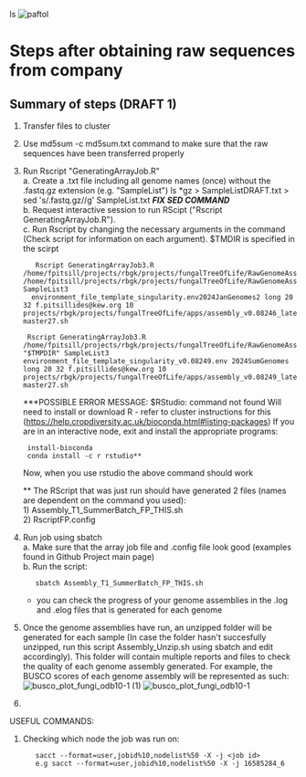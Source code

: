ls
![paftol](https://github.com/ffrapi/RGB_KEW_PROJECTS_22-24/assets/70023430/6684715d-8963-4912-8681-a9d2c2b1f8a5)

# Steps after obtaining raw sequences from company

## Summary of steps (DRAFT 1)
1. Transfer files to cluster
2. Use md5sum -c md5sum.txt command to make sure that the raw sequences have been transferred properly
3. Run Rscript "GeneratingArrayJob.R" <br />
     a. Create a .txt file including all genome names (once) without the .fastq.gz extension (e.g. "SampleList") 
           ls *gz > SampleListDRAFT.txt > sed 's/.fastq.gz//g' SampleList.txt  _**FIX SED COMMAND**_ <br />
     b. Request interactive session to run RScipt ("Rscript GeneratingArrayJob.R").<br />
     c. Run Rscript by changing the necessary arguments in the command (Check script for information on each argument). $TMDIR is specified in the scirpt <br />
   
          Rscript GeneratingArrayJob3.R /home/fpitsill/projects/rbgk/projects/fungalTreeOfLife/RawGenomeAssembly/Input /home/fpitsill/projects/rbgk/projects/fungalTreeOfLife/RawGenomeAssembly/Output SampleList3             
         environment_file_template_singularity.env2024JanGenomes2 long 20 32 f.pitsillides@kew.org 10 projects/rbgk/projects/fungalTreeOfLife/apps/assembly_v0.08246_latest.sif master27.sh

        Rscript GeneratingArrayJob3.R /home/fpitsill/projects/rbgk/projects/fungalTreeOfLife/RawGenomeAssembly/Input "$TMPDIR" SampleList3  environment_file_template_singularity_v0.08249.env 2024SumGenomes long 20 32 f.pitsillides@kew.org 10 projects/rbgk/projects/fungalTreeOfLife/apps/assembly_v0.08249_latest.sif master27.sh

   ***POSSIBLE ERROR MESSAGE: $RStudio: command not found
            Will need to install or download R - refer to cluster instructions for this (https://help.cropdiversity.ac.uk/bioconda.html#listing-packages)
             If you are in an interactive node, exit and install the appropriate programs:

        install-bioconda
        conda install -c r rstudio**
          
   Now, when you use rstudio the above command should work

     ** The RScript that was just run should have generated 2 files (names are dependent on the command you used): <br />
          1) Assembly_T1_SummerBatch_FP_THIS.sh <br />
          2) RscriptFP.config <br />

4. Run job using sbatch <br />
     a. Make sure that the array job file and .config file look good (examples found in Github Project main page) <br />
     b. Run the script: <br />

          sbatch Assembly_T1_SummerBatch_FP_THIS.sh

     * you can check the progress of your genome assemblies in the .log and .elog files that is generated for each genome <br />

5. Once the genome assemblies have run, an unzipped folder will be generated for each sample (In case the folder hasn't succesfully unzipped, run this script Assembly_Unzip.sh using sbatch and edit accordingly). This folder will contain multiple reports and files to check the quality of each genome assembly generated. For example, the BUSCO scores of each genome assembly will be represented as such: <br />
![busco_plot_fungi_odb10-1 (1)](https://github.com/ffrapi/RGB_KEW_PROJECTS_22-24/assets/70023430/436e9f79-1151-449c-b4b7-ed6bf129f5a1)
![busco_plot_fungi_odb10-1](https://github.com/ffrapi/RGB_KEW_PROJECTS_22-24/assets/70023430/6a18477f-0d86-4368-8797-3b8ee251f31d)

6. 
   

USEFUL COMMANDS: 
1. Checking which node the job was run on:

          sacct --format=user,jobid%10,nodelist%50 -X -j <job id>
          e.g sacct --format=user,jobid%10,nodelist%50 -X -j 16585284_6
   

